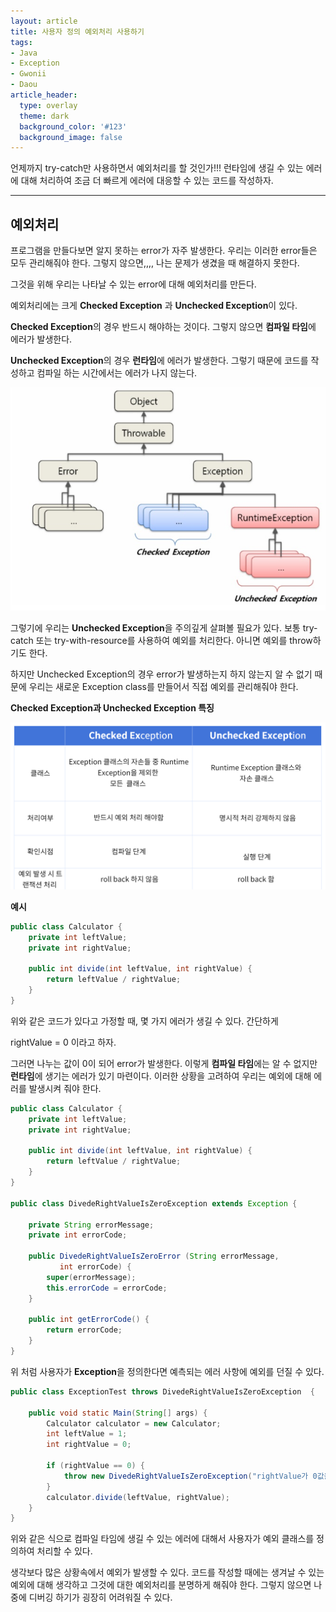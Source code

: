 ```yaml
---
layout: article
title: 사용자 정의 예외처리 사용하기
tags:
- Java
- Exception
- Gwonii
- Daou
article_header:
  type: overlay
  theme: dark
  background_color: '#123'
  background_image: false
---
```


언제까지 try-catch만 사용하면서 예외처리를 할 것인가!!! 런타임에 생길 수 있는 에러에 대해 처리하여 조금 더 빠르게 에러에 대응할 수 있는 코드를 작성하자. 

<!--more-->
---

## 예외처리



프로그램을 만들다보면 알지 못하는 error가 자주 발생한다. 우리는 이러한 error들은 모두 관리해줘야 한다. 그렇지 않으면,,,, 나는 문제가 생겼을 때 해결하지 못한다. 

그것을 위해 우리는 나타날 수 있는 error에 대해 예외처리를 만든다. 

예외처리에는 크게 **Checked Exception** 과 **Unchecked Exception**이 있다. 

**Checked Exception**의 경우 반드시 해야하는 것이다. 그렇지 않으면 **컴파일 타임**에 에러가 발생한다. 

**Unchecked Exception**의 경우 **런타임**에 에러가 발생한다. 그렇기 때문에 코드를 작성하고 컴파일 하는 시간에서는 에러가 나지 않는다. 

<img src="../img/Exception/01.PNG" alt="01" style="zoom: 67%;" />

그렇기에 우리는 **Unchecked Exception**을 주의깊게 살펴볼 필요가 있다. 보통 try-catch 또는 try-with-resource를 사용하여 예외를 처리한다. 아니면 예외를 throw하기도 한다. 

하지만 Unchecked Exception의 경우 error가 발생하는지 하지 않는지 알 수 없기 때문에 우리는 새로운 Exception class를 만들어서 직접 예외를 관리해줘야 한다. 

**Checked Exception과 Unchecked Exception 특징**

<img src="../img/Exception/02.PNG" alt="02" style="zoom:67%;" />

**예시**

```java
public class Calculator {
	private int leftValue;
    private int rightValue;
    
    public int divide(int leftValue, int rightValue) {
        return leftValue / rightValue;
    }
}
```

위와 같은 코드가 있다고 가정할 때, 몇 가지 에러가 생길 수 있다. 간단하게 

rightValue = 0 이라고 하자. 

그러면 나누는 값이 0이 되어 error가 발생한다. 이렇게 **컴파일 타임**에는 알 수 없지만 **런타임**에 생기는 에러가 있기 마련이다. 이러한 상황을 고려하여 우리는 예외에 대해 에러를 발생시켜 줘야 한다. 



```java
public class Calculator {
	private int leftValue;
    private int rightValue;
    
    public int divide(int leftValue, int rightValue) {
        return leftValue / rightValue;
    }
}

public class DivedeRightValueIsZeroException extends Exception {
    
   	private String errorMessage;
    private int errorCode;
    
    public DivedeRightValueIsZeroError (String errorMessage, 
           int errorCode) {
        super(errorMessage);
        this.errorCode = errorCode;
    }
    
    public int getErrorCode() {
        return errorCode;
    }
}
```

위 처럼 사용자가 **Exception**을 정의한다면 예측되는 에러 사항에 예외를 던질 수 있다. 



```java
public class ExceptionTest throws DivedeRightValueIsZeroException  {

    public void static Main(String[] args) {
        Calculator calculator = new Calculator;
	   	int leftValue = 1;
        int rightValue = 0; 
        
        if (rightValue == 0) {
            throw new DivedeRightValueIsZeroException("rightValue가 0값을 가지고 있어 divide를 진행할 수 없습니다.", 4001);
        }        
        calculator.divide(leftValue, rightValue);
    }
}
```

위와 같은 식으로 컴파일 타임에 생길 수 있는 에러에 대해서 사용자가 예외 클래스를 정의하여 처리할 수 있다. 

생각보다 많은 상황속에서 예외가 발생할 수 있다. 코드를 작성할 때에는 생겨날 수 있는 예외에 대해 생각하고 그것에 대한 예외처리를 분명하게 해줘야 한다. 그렇지 않으면 나중에 디버깅 하기가 굉장히 어려워질 수 있다. 
